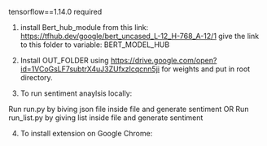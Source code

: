tensorflow==1.14.0 required

1. install Bert_hub_module from this link: https://tfhub.dev/google/bert_uncased_L-12_H-768_A-12/1
give the link to this folder to variable: BERT_MODEL_HUB

2. Install OUT_FOLDER using https://drive.google.com/open?id=1VCoGsLF7subtrX4uJ3ZUfxzIcqcnn5ji for weights and put in root directory.

3. To run sentiment anaylsis locally:

Run run.py by biving json file inside file and generate sentiment
OR
Run run_list.py by giving list inside file and generate sentiment

4. To install extension on Google Chrome:
